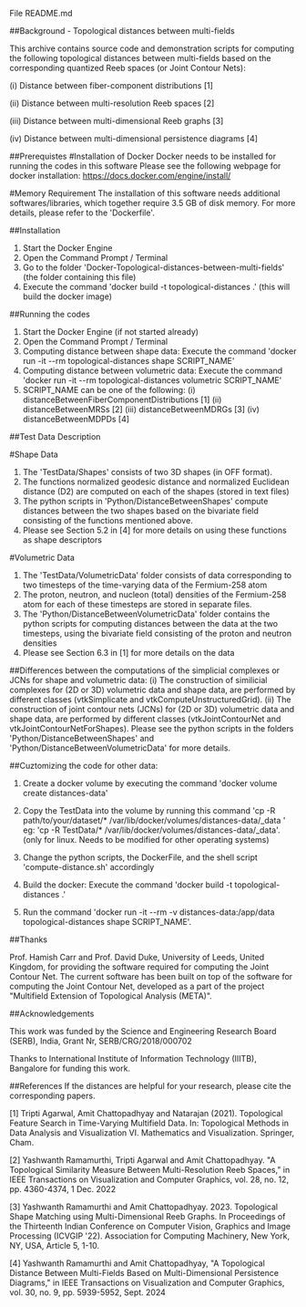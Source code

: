 File README.md

##Background - Topological distances between multi-fields

This archive contains source code and demonstration scripts for 
computing the following topological distances between multi-fields based on 
the corresponding quantized Reeb spaces (or Joint Contour Nets):

 (i) Distance between fiber-component distributions [1]

 (ii) Distance between multi-resolution Reeb spaces [2]

 (iii) Distance between multi-dimensional Reeb graphs [3]

 (iv) Distance between multi-dimensional persistence diagrams [4]


##Prerequistes
#Installation of Docker
Docker needs to be installed for running the codes in this software
Please see the following webpage for docker installation: https://docs.docker.com/engine/install/


#Memory Requirement
The installation of this software needs additional softwares/libraries, which together require 3.5 GB of disk memory.
For more details, please refer to the 'Dockerfile'.


##Installation
1. Start the Docker Engine
2. Open the Command Prompt / Terminal
3. Go to the folder 'Docker-Topological-distances-between-multi-fields' (the folder containing this file)
4. Execute the command 'docker build -t topological-distances .' (this will build the docker image)


##Running the codes
1. Start the Docker Engine (if not started already)
2. Open the Command Prompt / Terminal
3. Computing distance between shape data: Execute the command 'docker run -it --rm topological-distances shape SCRIPT_NAME'
4. Computing distance between volumetric data: Execute the command 'docker run -it --rm topological-distances volumetric SCRIPT_NAME' 
5. SCRIPT_NAME can be one of the following:
	(i) distanceBetweenFiberComponentDistributions [1]
	(ii) distanceBetweenMRSs [2]
	(iii) distanceBetweenMDRGs [3]
	(iv) distanceBetweenMDPDs [4]


##Test Data Description

#Shape Data
1. The 'TestData/Shapes' consists of two 3D shapes (in OFF format).
2. The functions normalized geodesic distance and normalized Euclidean distance (D2) are computed on each of the shapes (stored in text files)
3. The python scripts in 'Python/DistanceBetweenShapes' compute distances between the two shapes based on the bivariate field consisting of the functions mentioned above.
4. Please see Section 5.2 in [4] for more details on using these functions as shape descriptors

#Volumetric Data
1. The 'TestData/VolumetricData' folder consists of data corresponding to two timesteps of the time-varying data of the Fermium-258 atom
2. The proton, neutron, and nucleon (total) densities of the Fermium-258 atom for each of these timesteps are stored in separate files.
3. The 'Python/DistanceBetweenVolumetricData' folder contains the python scripts for computing distances between the data at the two timesteps, using the bivariate field consisting of the proton and neutron densities
4. Please see Section 6.3 in [1] for more details on the data

##Differences between the computations of the simplicial complexes or JCNs for shape and volumetric data:
(i) The construction of similicial complexes for (2D or 3D) volumetric data and shape data, are performed by different classes (vtkSimplicate and vtkComputeUnstructuredGrid).
(ii) The construction of joint contour nets (JCNs) for (2D or 3D) volumetric data and shape data, are performed by different classes (vtkJointContourNet and vtkJointContourNetForShapes).
Please see the python scripts in the folders 'Python/DistanceBetweenShapes' and 'Python/DistanceBetweenVolumetricData' for more details.

##Cuztomizing the code for other data:
1. Create a docker volume by executing the command 'docker volume create distances-data'
2. Copy the TestData into the volume by running this command 'cp -R path/to/your/dataset/* /var/lib/docker/volumes/distances-data/_data ' eg:  'cp -R TestData/* /var/lib/docker/volumes/distances-data/_data'. (only for linux. Needs to be modified for other operating systems)

3. Change the python scripts, the DockerFile, and the shell script 'compute-distance.sh' accordingly  
4. Build the docker: Execute the command 'docker build -t topological-distances .'
5. Run the command 'docker run -it --rm -v distances-data:/app/data topological-distances shape SCRIPT_NAME'. 


##Thanks

Prof. Hamish Carr and Prof. David Duke, University of Leeds, United Kingdom,
    for providing the software required for computing the Joint
    Contour Net.  The current software has been built on top of the software for computing the Joint Contour Net, 
    developed as a part of the project "Multifield Extension of
    Topological Analysis (META)".


##Acknowledgements

This work was funded by the Science and Engineering Research Board (SERB), India,
Grant Nr, SERB/CRG/2018/000702


Thanks to International Institute of Information Technology (IIITB),
Bangalore for funding this work. 


##References
If the distances are helpful for your research, please cite the corresponding papers.

[1] Tripti Agarwal, Amit Chattopadhyay and Natarajan (2021). Topological Feature Search in Time-Varying Multifield Data. In: Topological Methods in Data Analysis and Visualization VI. Mathematics and Visualization. Springer, Cham.

[2] Yashwanth Ramamurthi, Tripti Agarwal and Amit Chattopadhyay. "A Topological Similarity Measure Between Multi-Resolution Reeb Spaces," in IEEE Transactions on Visualization and Computer Graphics, vol. 28, no. 12, pp. 4360-4374, 1 Dec. 2022

[3] Yashwanth Ramamurthi and Amit Chattopadhyay. 2023. Topological Shape Matching using Multi-Dimensional Reeb Graphs. In Proceedings of the Thirteenth Indian Conference on Computer Vision, Graphics and Image Processing (ICVGIP '22). Association for Computing Machinery, New York, NY, USA, Article 5, 1-10.

[4] Yashwanth Ramamurthi and Amit Chattopadhyay, "A Topological Distance Between Multi-Fields Based on Multi-Dimensional Persistence Diagrams," in IEEE Transactions on Visualization and Computer Graphics, vol. 30, no. 9, pp. 5939-5952, Sept. 2024
